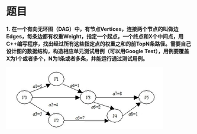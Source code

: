 # 题目 

**1.**   **在一个有向无环图（DAG）中，有节点Vertices，连接两个节点的叫做边 Edges，每条边都有权重Weight，指定一个起点，一个终点和X个中间点，用C++编写程序，找出经过所有这些指定点的权重之和的前TopN条路径。需要自己设计图的数据结构，构造相应单元测试用例（可以用Google Test），用例要覆盖X为1个或者多个，N为1条或者多条，并能运行通过测试用例。**

![image-20210717085324561](https://raw.githubusercontent.com/simintao/tuchuang/main/20210717085350.png )

